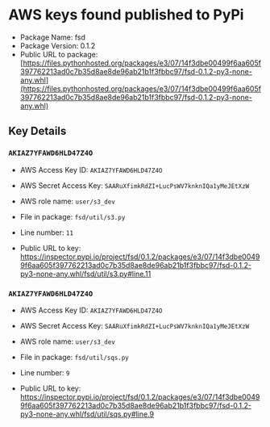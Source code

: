 # AWS keys found published to PyPi

* Package Name: fsd
* Package Version: 0.1.2
* Public URL to package: [https://files.pythonhosted.org/packages/e3/07/14f3dbe00499f6aa605f397762213ad0c7b35d8ae8de96ab21b1f3fbbc97/fsd-0.1.2-py3-none-any.whl](https://files.pythonhosted.org/packages/e3/07/14f3dbe00499f6aa605f397762213ad0c7b35d8ae8de96ab21b1f3fbbc97/fsd-0.1.2-py3-none-any.whl)

## Key Details

### `AKIAZ7YFAWD6HLD47Z4O`

* AWS Access Key ID: `AKIAZ7YFAWD6HLD47Z4O`
* AWS Secret Access Key: `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` 
* AWS role name: `user/s3_dev`
* File in package: `fsd/util/s3.py`
* Line number: `11`

* Public URL to key: https://inspector.pypi.io/project/fsd/0.1.2/packages/e3/07/14f3dbe00499f6aa605f397762213ad0c7b35d8ae8de96ab21b1f3fbbc97/fsd-0.1.2-py3-none-any.whl/fsd/util/s3.py#line.11



### `AKIAZ7YFAWD6HLD47Z4O`

* AWS Access Key ID: `AKIAZ7YFAWD6HLD47Z4O`
* AWS Secret Access Key: `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` 
* AWS role name: `user/s3_dev`
* File in package: `fsd/util/sqs.py`
* Line number: `9`

* Public URL to key: https://inspector.pypi.io/project/fsd/0.1.2/packages/e3/07/14f3dbe00499f6aa605f397762213ad0c7b35d8ae8de96ab21b1f3fbbc97/fsd-0.1.2-py3-none-any.whl/fsd/util/sqs.py#line.9


